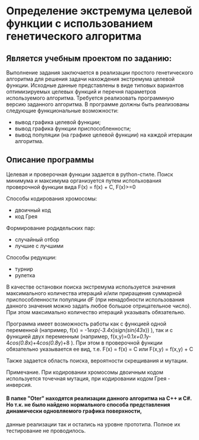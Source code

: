 # Определение экстремума целевой функции с использованием генетического алгоритма
## Является учебным проектом по заданию:
Выполнение задания заключается в реализации простого
генетического алгоритма для решения задачи нахождения экстремума целевой функции.
Исходные данные представлены в виде типовых вариантов оптимизируемых
целевых функций и перечня параметров используемого алгоритма. Требуется реализовать
программную версию заданного алгоритма.
В программе должны быть реализованы следующие функциональные возможности:
- вывод графика целевой функции;
- вывод графика функции приспособленности;
- вывод популяции (на графике целевой функции) на каждой итерации алгоритма.
## Описание программы
Целевая и проверочная функции задается в python-стиле. Поиск минимума и максимума организуется путем испольхования проверочной функции вида
F(x) = f(x) + C, F(x)>=0

Способы кодирования хромосомы:
- двоичный код
- код Грея

Формирование родидельских пар:
- случайный отбор
- лучшие с лучшими

Способы редукции:
- турнир
- рулетка

В качестве остановки поиска экстремума используется значения максимального количества итераций и/или приращения суммарной приспособленности популяции dF (при ненадобности использования
данного значения можно задать любое большое отрицательное число). При этом максимально количество итераций указывать обязательно.

Программа имеет возможность работы как с функцией одной переменной (например, f(x) = -1*exp(-3.4*x)*sign(sin(43*x)) ), так и с функцией двух переменным 
(например, f(x,y)=0.1*x+0.1*y-4*сos(0.8*x)+4*cos(0.8*y)+8 ). При этом в проверочной функции обязательно указывается ее вид, т.е. F(x) = f(x) = C или F(x,y) = f(x,y) + C

Также задается область поиска, вероятности скрещивания и мутации.

Примечание. При кодировании хромосомы двоичным кодом используется точечная мутация, при кодировании кодом Грея - инверсия.

#### В папке "Oter" находятся реализации данного алгоритма на C++ и  C#. Но т.к. не было найдено нормального способа представления динамически одновляемого графика поверхности,
данные реализации так и остались на уровне прототипа. Полное их тестирование не проводилось. 



